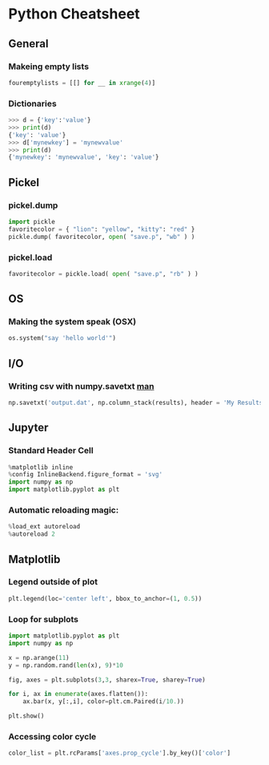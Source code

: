 Python Cheatsheet
=================

General
-------

### Makeing empty lists

```python
fouremptylists = [[] for __ in xrange(4)]
```

### Dictionaries
```python
>>> d = {'key':'value'}
>>> print(d)
{'key': 'value'}
>>> d['mynewkey'] = 'mynewvalue'
>>> print(d)
{'mynewkey': 'mynewvalue', 'key': 'value'}
```


Pickel
------

### pickel.dump

```python
import pickle
favoritecolor = { "lion": "yellow", "kitty": "red" }
pickle.dump( favoritecolor, open( "save.p", "wb" ) )
```

### pickel.load

```python
favoritecolor = pickle.load( open( "save.p", "rb" ) )
```

OS
--

### Making the system speak (OSX)

```python
os.system("say 'hello world'")
```

I/O
---

### Writing csv with numpy.savetxt [man](http://docs.scipy.org/doc/numpy/reference/generated/numpy.savetxt.html)
```python
np.savetxt('output.dat', np.column_stack(results), header = 'My Results', delimiter = ",")
```

Jupyter
-------

### Standard Header Cell
```python
%matplotlib inline
%config InlineBackend.figure_format = 'svg'
import numpy as np
import matplotlib.pyplot as plt
```

### Automatic reloading magic:
```python
%load_ext autoreload
%autoreload 2
```


Matplotlib
----------

### Legend outside of plot
```python
plt.legend(loc='center left', bbox_to_anchor=(1, 0.5))
```

### Loop for subplots
```python
import matplotlib.pyplot as plt
import numpy as np

x = np.arange(11)
y = np.random.rand(len(x), 9)*10

fig, axes = plt.subplots(3,3, sharex=True, sharey=True)

for i, ax in enumerate(axes.flatten()):
    ax.bar(x, y[:,i], color=plt.cm.Paired(i/10.))

plt.show()
```

### Accessing color cycle
```python
color_list = plt.rcParams['axes.prop_cycle'].by_key()['color']
```
